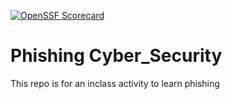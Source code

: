 [![OpenSSF Scorecard](htt‌ps://api.securityscorecards.dev/projects/github.com/ymendiola17/cybersecurity-Phishing/badge)](htt‌ps://securityscorecards.dev/viewer/?uri=github.com/ymendiola17/cybersecurity-Phishing/)

# Phishing Cyber_Security
This repo is for an inclass activity to learn phishing
